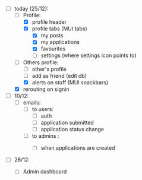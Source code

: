 - [ ] today (25/12):
  - [ ] Profile:
    - [x] profile header
    - [x] profile tabs (MUI tabs)
      - [x] my posts
      - [x] my applications
      - [x] favourites
      - [ ] settings (where settings icon points to)
  - [ ] Others profile:
    - [ ] other's profile
    - [ ] add as friend (edit db)
    - [x] alerts on stuff (MUI snackbars)
  - [x] rerouting on signin

- [ ] 10/12: 
  - [ ] emails: 
    - [ ] to users: 
      - [ ] auth
      - [ ] application submitted
      - [ ] application status change 
    - [ ] to admins : 
      - [ ] when applications are created 


- [ ] 26/12: 
  - [ ] Admin dashboard

